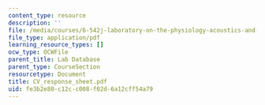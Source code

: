 ```yaml
---
content_type: resource
description: ''
file: /media/courses/6-542j-laboratory-on-the-physiology-acoustics-and-perception-of-speech-fall-2005/fe3b2e80c12cc008f02d6a12cff54a79_CV_response_sheet.pdf
file_type: application/pdf
learning_resource_types: []
ocw_type: OCWFile
parent_title: Lab Database
parent_type: CourseSection
resourcetype: Document
title: CV_response_sheet.pdf
uid: fe3b2e80-c12c-c008-f02d-6a12cff54a79
---
```

